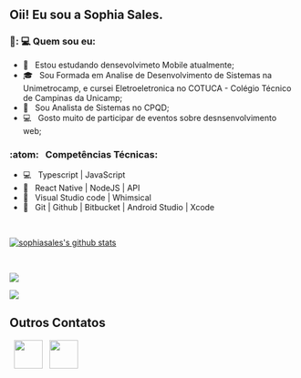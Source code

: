 
<h2> Oii! Eu sou  a Sophia Sales. </h2>

<h3> 👩️: 💻 Quem sou eu: </h3>

- 🔭 &nbsp; Estou estudando densevolvimeto Mobile atualmente;
- 🎓 &nbsp; Sou Formada em Analise de Desenvolvimento de Sistemas na Unimetrocamp, e cursei Eletroeletronica no COTUCA - Colégio Técnico de Campinas da Unicamp;
- 💼 &nbsp; Sou Analista de Sistemas no CPQD;
- :computer: &nbsp; Gosto muito de participar de eventos sobre desnsenvolvimento web;


<h3>:atom: &nbsp; Competências Técnicas: </h3>

- 💻 &nbsp; Typescript | JavaScript 
- :scroll: &nbsp; React Native | NodeJS | API 
- :art: &nbsp; Visual Studio code | Whimsical
- 🔧 &nbsp; Git | Github | Bitbucket | Android Studio | Xcode

<br>

<a align="center" href="https://github-readme-stats.anuraghazra1.vercel.app/api?username=sophiasales"><img align="center" src="https://github-readme-stats.anuraghazra1.vercel.app/api?username=sophiasales&show_icons=true&include_all_commits=true&theme=compact&text_color=daf7dc&bg_color=151515" alt="sophiasales's github stats" />
</a>

</br>

<a align="center" href="https://github-readme-stats.anuraghazra1.vercel.app/api/top-langs/?username=sophiasales"><img align="center" src="https://github-readme-stats.anuraghazra1.vercel.app/api/top-langs/?username=sophiasales&layout=compact&text_color=daf7dc&bg_color=151515" />
</a>

<a align="center" href="https://github-readme-stats.vercel.app/api/wakatime?username=SophiaSales"><img align="center" src="https://github-readme-stats.vercel.app/api/wakatime?username=SophiaSales&layout=compact&text_color=daf7dc&bg_color=151515" />
</a>

<h2> Outros Contatos  </h2>

<p align="center">
 
&nbsp; <a align="center" href="https://www.linkedin.com/in/sosophs/" target="_blank" rel="noopener noreferrer"><img align="center" src="https://img.icons8.com/plasticine/100/000000/linkedin.png" width="50" /></a>
&nbsp; <a align="center" href="mailto:sophiabrenda10@gmail.com" target="_blank" rel="noopener noreferrer"><img align="center" src="https://img.icons8.com/plasticine/100/000000/gmail.png"  width="50" /></a>
</p>
